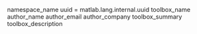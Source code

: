 namespace_name
uuid = matlab.lang.internal.uuid
toolbox_name
author_name
author_email
author_company
toolbox_summary
toolbox_description